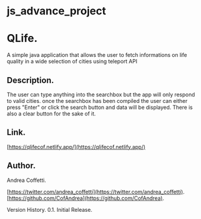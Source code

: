 # js_advance_project
 # QLife.

 
A simple java application that allows the user to fetch informations on life quality in a wide selection of cities using teleport API


## Description.


The user can type anything into the searchbox but the app will only respond to valid cities. once the searchbox has been compiled the user can either press "Enter" or click the search button and data will be displayed. There is also a clear button for the sake of it.


## Link.

[https://qlifecof.netlify.app/](https://qlifecof.netlify.app/)


## Author.

Andrea Coffetti.

[https://twitter.com/andrea_coffetti](https://twitter.com/andrea_coffetti).
[https://github.com/CofAndrea](https://github.com/CofAndrea).

Version History.
0.1.
Initial Release.

 
